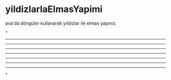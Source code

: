 # yildizlarlaElmasYapimi

ava'da döngüler kullanarak yıldızlar ile elmas yapınız.

    *
   ***
  *****
 *******
*********
 *******
  *****
   ***
    *
